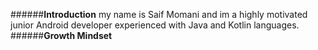 ######**Introduction**
my name is Saif Momani and im a highly motivated junior Android developer experienced with Java and Kotlin languages.
######**Growth Mindset**
